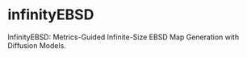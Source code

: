 # infinityEBSD
InfinityEBSD: Metrics-Guided Infinite-Size EBSD Map Generation with Diffusion Models.
